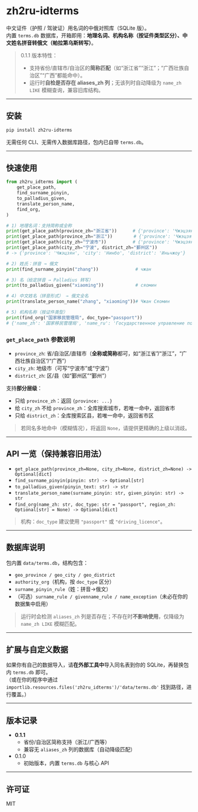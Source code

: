 
# zh2ru-idterms

中文证件（护照 / 驾驶证）用名词的中俄对照库（SQLite 版）。  
内置 `terms.db` 数据库，开箱即用：**地理名词、机构名称（按证件类型区分）、中文姓名拼音转俄文（帕拉第乌斯转写）**。

> 0.1.1 版本特性：
> - 支持省份/直辖市/自治区的**简称匹配**（如“浙江省”“浙江”；“广西壮族自治区”“广西”都能命中）。
> - 运行时**自检是否存在 aliases_zh 列**；无该列时自动降级为 `name_zh LIKE` 模糊查询，兼容旧库结构。

---

## 安装

```bash
pip install zh2ru-idterms
```

无需任何 CLI、无需传入数据库路径，包内已自带 `terms.db`。

---

## 快速使用

```python
from zh2ru_idterms import (
    get_place_path,
    find_surname_pinyin,
    to_palladius_given,
    translate_person_name,
    find_org,
)

# 1) 地理名词：支持简称或全称
print(get_place_path(province_zh="浙江省"))      # {'province': 'Чжэцзян'}
print(get_place_path(province_zh="浙江"))        # {'province': 'Чжэцзян'}
print(get_place_path(city_zh="宁波市"))          # {'province': 'Чжэцзян', 'city': 'Нинбо'}
print(get_place_path(city_zh="宁波", district_zh="鄞州区"))
# -> {'province': 'Чжэцзян', 'city': 'Нинбо', 'district': 'Иньчжоу'}

# 2) 姓氏：拼音 → 俄文
print(find_surname_pinyin("zhang"))              # чжан

# 3) 名（给定拼音 → Palladius 转写）
print(to_palladius_given("xiaoming"))            # сяомин

# 4) 中文姓名（拼音形式） → 俄文全名
print(translate_person_name("zhang", "xiaoming"))# Чжан Сяомин

# 5) 机构名称（按证件类型）
print(find_org("国家移民管理局", doc_type="passport"))
# {'name_zh': '国家移民管理局', 'name_ru': 'Государственное управление по делам иммиграции КНР', ...}
```

### `get_place_path` 参数说明

- `province_zh`: 省/自治区/直辖市（**全称或简称**都可，如“浙江省”/“浙江”，“广西壮族自治区”/“广西”）
- `city_zh`: 地级市（可写“宁波市”或“宁波”）
- `district_zh`: 区/县（如“鄞州区”“鄞州”）

支持**部分层级**：
- 只给 `province_zh`：返回 `{province: ...}`
- 给 `city_zh` 不给 `province_zh`：全库搜索城市，若唯一命中，返回省市
- 只给 `district_zh`：全库搜索区县，若唯一命中，返回省市区

> 若同名多地命中（模糊情况），将返回 `None`，请提供更精确的上级以消歧。

---

## API 一览（保持兼容旧用法）

- `get_place_path(province_zh=None, city_zh=None, district_zh=None) -> Optional[dict]`
- `find_surname_pinyin(pinyin: str) -> Optional[str]`
- `to_palladius_given(pinyin_text: str) -> str`
- `translate_person_name(surname_pinyin: str, given_pinyin: str) -> str`
- `find_org(name_zh: str, doc_type: str = "passport", region_zh: Optional[str] = None) -> Optional[dict]`

> 机构：`doc_type` 建议使用 `"passport"` 或 `"driving_licence"`。

---

## 数据库说明

包内置 `data/terms.db`，结构包含：

- `geo_province / geo_city / geo_district`
- `authority_org`（机构，按 `doc_type` 区分）
- `surname_pinyin_rule`（姓：拼音→俄文）
- （可选）`surname_rule / givenname_rule / name_exception`（未必在你的数据集中启用）

> 运行时会检测 `aliases_zh` 列是否存在；不存在时**不影响使用**，仅降级为 `name_zh LIKE` 模糊匹配。

---

## 扩展与自定义数据

如果你有自己的数据导入，请**在外部工具中**导入同名表到你的 SQLite，再替换包内 `terms.db` 即可。  
（或在你的程序中通过 `importlib.resources.files('zh2ru_idterms')/'data/terms.db'` 找到路径，进行覆盖。）

---

## 版本记录

- **0.1.1**
  - 省份/自治区简称支持（浙江/广西等）
  - 兼容无 `aliases_zh` 列的数据库（自动降级匹配）
- 0.1.0
  - 初始版本，内置 `terms.db` 与核心 API

---

## 许可证

MIT
